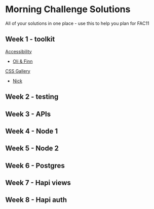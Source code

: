 # Morning Challenge Solutions

All of your solutions in one place - use this to help you plan for FAC11

## Week 1 - toolkit

[Accessibility](https://github.com/njsfield/accessibility-challenge)
+ [Oli & Finn](https://github.com/oliverjam/accessibility-challenge/blob/master/index.html)

[CSS Gallery](https://github.com/njsfield/css-gallery-challenge)
+ [Nick](https://github.com/njsfield/accessibility-challenge/blob/solution/index.html)

## Week 2 - testing

## Week 3 - APIs

## Week 4 - Node 1

## Week 5 - Node 2

## Week 6 - Postgres

## Week 7 - Hapi views

## Week 8 - Hapi auth
